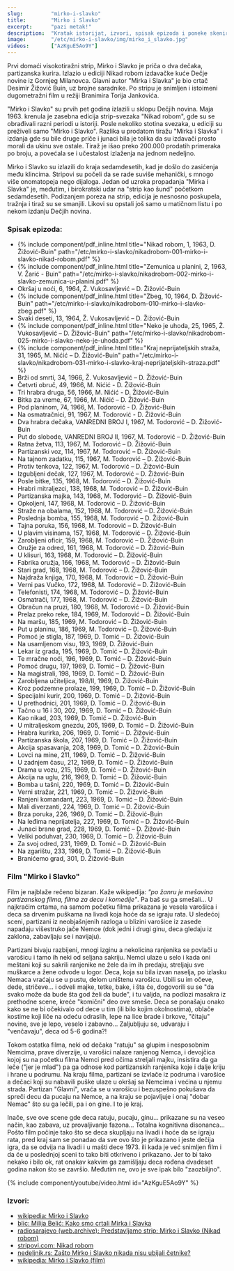 ```yaml
---
slug:         "mirko-i-slavko"
title:        "Mirko i Slavko"
excerpt:      "pazi metak!"
description:  "Kratak istorijat, izvori, spisak epizoda i poneke skenirane epizode."
image:        "/etc/mirko-i-slavko/img/mirko_i_slavko.jpg"
videos:       ["AzKguE5Ao9Y"]
---
```


Prvi domaći visokotiražni strip, Mirko i Slavko je priča o dva dečaka, partizanska kurira. Izlazio u ediciji Nikad robom 
izdavačke kuće Dečje novine iz Gornjeg Milanovca. Glavni autor "Mirka i Slavka" je bio crtač Desimir Žižović Buin, uz 
brojne saradnike. Po stripu je snimljen i istoimeni dugometražni film u režiji Branimira Torija Jankovića. 

"Mirko i Slavko" su prvih pet godina izlazili u sklopu Dečjih novina. Maja 1963. krenula je zasebna edicija strip-svezaka 
"Nikad robom", gde su se obrađivali razni periodi u istoriji. Posle nekoliko stotina svezaka, u ediciji su preživeli 
samo "Mirko i Slavko". Razlika u prodatom tiražu "Mirka i Slavka" i izdanja gde su bile druge priče i junaci bila je 
tolika da su izdavači prosto morali da ukinu sve ostale. Tiraž je išao preko 200.000 prodatih primeraka po broju, a 
povećala se i učestalost izlaženja na jednom nedeljno.

Mirko i Slavko su izlazili do kraja sedamdesetih, kad je došlo do zasićenja među klincima. Stripovi su počeli da se rade 
suviše mehanički, s mnogo više onomatopeja nego dijaloga. Jedan od uzroka propadanja "Mirka i Slavka" je, međutim, i 
birokratski udar na "strip kao šund" početkom sedamdesetih. Podizanjem poreza na strip, edicija je nesnosno poskupela, 
tražnja i tiraž su se smanjili. Likovi su opstali još samo u matičnom listu i po nekom izdanju Dečjih novina.

### Spisak epizoda:

<ul>
<li>{% include component/pdf_inline.html title="Nikad robom, 1, 1963, D. Žižović-Buin" path="/etc/mirko-i-slavko/nikadrobom-001-mirko-i-slavko-nikad-robom.pdf" %}</li>
<li>{% include component/pdf_inline.html title="Zemunica u planini, 2, 1963, V. Žarić - Buin" path="/etc/mirko-i-slavko/nikadrobom-002-mirko-i-slavko-zemunica-u-planini.pdf" %}</li>
<li>Okršaj u noći, 6, 1964, Ž. Vukosavljević – D. Žižović-Buin</li>
<li>{% include component/pdf_inline.html title="Zbeg, 10, 1964, D. Žižović-Buin" path="/etc/mirko-i-slavko/nikadrobom-010-mirko-i-slavko-zbeg.pdf" %}</li>
<li>Svaki deseti, 13, 1964, Ž. Vukosavljević – D. Žižović-Buin</li>
<li>{% include component/pdf_inline.html title="Neko je uhoda, 25, 1965, Ž. Vukosavljević – D. Žižović-Buin" path="/etc/mirko-i-slavko/nikadrobom-025-mirko-i-slavko-neko-je-uhoda.pdf" %}</li>
<li>{% include component/pdf_inline.html title="Kraj neprijateljskih straža, 31, 1965, M. Nićić – D. Žižović-Buin" path="/etc/mirko-i-slavko/nikadrobom-031-mirko-i-slavko-kraj-neprijateljskih-straza.pdf" %}</li>
<li>Brži od smrti, 34, 1966, Ž. Vukosavljević – D. Žižović-Buin</li>
<li>Četvrti obruč, 49, 1966, M. Nićić - D. Žižović-Buin</li>
<li>Tri hrabra druga, 56, 1966, M. Nićić - D. Žižović-Buin</li>
<li>Bitka za vreme, 67, 1966, M. Nićić – D. Žižović-Buin</li>
<li>Pod planinom, 74, 1966, M. Todorović - D. Žižović-Buin</li>
<li>Na osmatračnici, 91, 1967, M. Todorović - D. Žižović-Buin</li>
<li>Dva hrabra dečaka, VANREDNI BROJ I, 1967, M. Todorović – D. Žižović-Buin</li>
<li>Put do slobode, VANREDNI BROJ II, 1967, M. Todorović – D. Žižović-Buin</li>
<li>Ratna žetva, 113, 1967, M. Todorović – D. Žižović-Buin</li>
<li>Partizanski voz, 114, 1967, M. Todorović – D. Žižović-Buin</li>
<li>Na tajnom zadatku, 115, 1967, M. Todorović – D. Žižović-Buin</li>
<li>Protiv tenkova, 122, 1967, M. Todorović – D. Žižović-Buin</li>
<li>Izgubljeni dečak, 127, 1967, M. Todorović – D. Žižović-Buin</li>
<li>Posle bitke, 135, 1968, M. Todorović – D. Žižović-Buin</li>
<li>Hrabri mitraljezci, 138, 1968, M. Todorović – D. Žižović-Buin</li>
<li>Partizanska majka, 143, 1968, M. Todorović – D. Žižović-Buin</li>
<li>Opkoljeni, 147, 1968, M. Todorović – D. Žižović-Buin</li>
<li>Straže na obalama, 152, 1968, M. Todorović – D. Žižović-Buin</li>
<li>Poslednja bomba, 155, 1968, M. Todorović – D. Žižović-Buin</li>
<li>Tajna poruka, 156, 1968, M. Todorović – D. Žižović-Buin</li>
<li>U plavim visinama, 157, 1968, M. Todorović – D. Žižović-Buin</li>
<li>Zarobljeni oficir, 159, 1968, M. Todorović – D. Žižović-Buin</li>
<li>Oružje za odred, 161, 1968, M. Todorović – D. Žižović-Buin</li>
<li>U klisuri, 163, 1968, M. Todorović – D. Žižović-Buin</li>
<li>Fabrika oružja, 166, 1968, M. Todorović – D. Žižović-Buin</li>
<li>Stari grad, 168, 1968, M. Todorović – D. Žižović-Buin</li>
<li>Najdraža knjiga, 170, 1968, M. Todorović – D. Žižović-Buin</li>
<li>Verni pas Vučko, 172, 1968, M. Todorović – D. Žižović-Buin</li>
<li>Telefonisti, 174, 1968, M. Todorović – D. Žižović-Buin</li>
<li>Osmatrači, 177, 1968, M. Todorović – D. Žižović-Buin</li>
<li>Obračun na pruzi, 180, 1968, M. Todorović – D. Žižović-Buin</li>
<li>Prelaz preko reke, 184, 1969, M. Todorović – D. Žižović-Buin</li>
<li>Na maršu, 185, 1969, M. Todorović – D. Žižović-Buin</li>
<li>Put u planinu, 186, 1969, M. Todorović – D. Žižović-Buin</li>
<li>Pomoć je stigla, 187, 1969, D. Tomić – D. Žižović-Buin</li>
<li>Na usamljenom visu, 193, 1969, D. Žižović-Buin</li>
<li>Lekar iz grada, 195, 1969, D. Tomić – D. Žižović-Buin</li>
<li>Te mračne noći, 196, 1969, D. Tomić – D. Žižović-Buin</li>
<li>Pomoć drugu, 197, 1969, D. Tomić – D. Žižović-Buin</li>
<li>Na magistrali, 198, 1969, D. Tomić – D. Žižović-Buin</li>
<li>Zarobljena učiteljica, 198/II, 1969, D. Žižović-Buin</li>
<li>Kroz podzemne prolaze, 199, 1969, D. Tomić – D. Žižović-Buin</li>
<li>Specijalni kurir, 200, 1969, D. Tomić – D. Žižović-Buin</li>
<li>U prethodnici, 201, 1969, D. Tomić – D. Žižović-Buin</li>
<li>Tačno u 16 i 30, 202, 1969, D. Tomić – D. Žižović-Buin</li>
<li>Kao nikad, 203, 1969, D. Tomić – D. Žižović-Buin</li>
<li>U mitraljeskom gnezdu, 205, 1969, D. Tomić – D. Žižović-Buin</li>
<li>Hrabra kurirka, 206, 1969, D. Tomić – D. Žižović-Buin</li>
<li>Partizanska škola, 207, 1969, D. Tomić – D. Žižović-Buin</li>
<li>Akcija spasavanja, 208, 1969, D. Tomić – D. Žižović-Buin</li>
<li>Lovci na mine, 211, 1969, D. Tomić – D. Žižović-Buin</li>
<li>U zadnjem času, 212, 1969, D. Tomić – D. Žižović-Buin</li>
<li>Drama u vozu, 215, 1969, D. Tomić – D. Žižović-Buin</li>
<li>Akcija na uglu, 216, 1969, D. Tomić – D. Žižović-Buin</li>
<li>Bomba u tašni, 220, 1969, D. Tomić – D. Žižović-Buin</li>
<li>Verni stražar, 221, 1969, D. Tomić – D. Žižović-Buin</li>
<li>Ranjeni komandant, 223, 1969, D. Tomić – D. Žižović-Buin</li>
<li>Mali diverzanti, 224, 1969, D. Tomić – D. Žižović-Buin</li>
<li>Brza poruka, 226, 1969, D. Tomić – D. Žižović-Buin</li>
<li>Na leđima neprijatelja, 227, 1969, D. Tomić – D. Žižović-Buin</li>
<li>Junaci brane grad, 228, 1969, D. Tomić – D. Žižović-Buin</li>
<li>Veliki poduhvat, 230, 1969, D. Tomić – D. Žižović-Buin</li>
<li>Za svoj odred, 231, 1969, D. Tomić – D. Žižović-Buin</li>
<li>Na zgarištu, 233, 1969, D. Tomić – D. Žižović-Buin</li>
<li>Branićemo grad, 301, D. Žižović-Buin</li> 
</ul>

### Film "Mirko i Slavko"

Film je najblaže rečeno bizaran. Kaže wikipedija: *"po žanru je mešavina partizanskog filma, filma za decu i komedije"*.
Pa baš su ga smešali... U najkraćim crtama, na samom početku filma prikazana je vesela varošica i deca sa drvenim
puškama na livadi koja hoće da se igraju rata. U sledećoj sceni, partizani iz neobjašnjenih razloga u blizini varošice
iz zasede napadaju višestruko jače Nemce (dok jedni i drugi ginu, deca gledaju iz zaklona, zabavljaju se i navijaju).

Partizani bivaju razbijeni, mnogi izginu a nekolicina ranjenika se povlači u varošicu i tamo ih neki od seljana sakriju. Nemci ulaze
u selo i kada oni meštani koji su sakrili ranjenike ne žele da im ih predaju, streljaju sve muškarce a žene odvode u logor.
Deca, koja su bila izvan naselja, po izlasku Nemaca vraćaju se u pustu, delom uništenu varošicu. Ubili su im očeve, dede,
stričeve... i odveli majke, tetke, bake, i šta će, dogovorili su se "da svako može da bude šta god želi da bude", i tu valjda,
na podlozi masakra iz prethodne scene, kreće "komični" deo ove smeše. Deca se ponašaju onako kako se ne bi očekivalo od 
dece u tim (ili bilo kojim okolnostima), oblače kostime koji liče na odeću odraslih, lepe na lice brade i brkove, "čitaju"
novine, sve je lepo, veselo i zabavno... Zaljubljuju se, udvaraju i "venčavaju", deca od 5-6 godina?!

Tokom ostatka filma, neki od dečaka "ratuju" sa glupim i nesposobnim Nemcima, prave diverzije, u varošici nalaze 
ranjenog Nemca, i devojčica kojoj su na početku filma Nemci pred očima streljali majku, insistira da ga leče ("jer je mlad") 
pa ga odnose kod partizanskih ranjenika koje i dalje kriju i hrane u podrumu. Na kraju filma, partizani se izvlače iz 
podruma i varošice a dečaci koji su nabavili puške ulaze u okršaj sa Nemcima i većina u njemu strada. Partizan "Glavni",
vraća se u varošicu i bezuspešno pokušava da spreči decu da pucaju na Nemce, a na kraju se pojavljuje i onaj "dobar Nemac"
što su ga lečili, pa i on gine. I to je kraj.

Inače, sve ove scene gde deca ratuju, pucaju, ginu... prikazane su na veseo način, kao zabava, uz provaljivanje fazona...
Totalna kognitivna disonanca... Pošto film počinje tako što se deca skupljaju na livadi i hoće da se igraju rata, pred
kraj sam se ponadao da sve ovo što je prikazano i jeste dečija igra, da se odvija na livadi i u mašti dece 1973. ili kada 
je već snimljen film i da će u poslednjoj sceni to tako biti otkriveno i prikazano. Jer to bi tako nekako i bilo ok, rat onakav
kakvim ga zamišljaju deca rođena dvadeset godina nakon što se završio. Međutim ne, ovo je sve ipak bilo "zaozbiljno". 


{% include component/youtube/video.html id="AzKguE5Ao9Y" %}

### Izvori:

- <a class="external" href="https://sr.wikipedia.org/sr-el/%D0%9C%D0%B8%D1%80%D0%BA%D0%BE_%D0%B8_%D0%A1%D0%BB%D0%B0%D0%B2%D0%BA%D0%BE">wikipedia: Mirko i Slavko</a>
- <a class="external" href="https://www.blic.rs/kultura/vesti/milija-belic-kako-smo-crtali-mirka-i-slavka/qngbpeh">blic: Milija Belić: Kako smo crtali Mirka i Slavka</a>
- <a class="external" href="http://web.archive.org/web/20150429102245/http://www.radiosarajevo.ba/novost/81499/predstavljamo-strip-mirko-i-slavko-nikad-robom">radiosarajevo (web.archive): Predstavljamo strip: Mirko i Slavko (Nikad robom)</a>
- <a class="external" href="https://www.stripovi.com/enciklopedija/izdavaci-edicije/nikad-robom/246/">stripovi.com: Nikad robom</a>
- <a class="external" href="http://www.nedeljnik.rs/nedeljnik/portalnews/pokusaj-da-se-izmire-cetnici-i-partizani-prica-o-cetniku-koji-je-crtao-mirka-i-slavka/">nedeljnik.rs: Zašto Mirko i Slavko nikada nisu ubijali četnike?</a>
- <a class="external" href="https://sh.wikipedia.org/wiki/Mirko_i_Slavko_(film)">wikipedia: Mirko i Slavko (film)</a>

<!--- https://www.dafont.com/nikad-robom.font -->